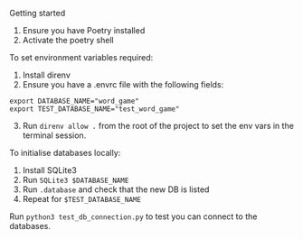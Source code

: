 Getting started
1. Ensure you have Poetry installed
2. Activate the poetry shell

To set environment variables required: 
1. Install direnv 
2. Ensure you have a .envrc file with the following fields:
```
export DATABASE_NAME="word_game"
export TEST_DATABASE_NAME="test_word_game"
```
3. Run `direnv allow .` from the root of the project to set the env vars in the terminal session. 

To initialise databases locally:
1. Install SQLite3
2. Run `SQLite3 $DATABASE_NAME`
3. Run `.database` and check that the new DB is listed
4. Repeat for `$TEST_DATABASE_NAME`

Run `python3 test_db_connection.py` to test you can connect to the databases.